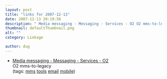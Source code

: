 ```yaml
---
layout: post
title: "links for 2007-12-13"
date: 2007-12-13 20:19:58
description: " Media messaging - Messaging - Services - O2 O2 mms-to-legacy (tags --  mms tools email mobile)&#8230;"
thumbnail: defaultThumbnail.png
alt: ""
category: Linkage

author: dug
---
```


<ul class="delicious">
	<li>
		<div class="delicious-link"><a href="http://mediamessaging.o2.co.uk/mms2legacy/dispatch.do?def=.login.page">Media messaging - Messaging - Services - O2</a></div>
		<div class="delicious-extended">O2 mms-to-legacy</div>
		<div class="delicious-tags">(tags: <a href="http://del.icio.us/dug/mms">mms</a> <a href="http://del.icio.us/dug/tools">tools</a> <a href="http://del.icio.us/dug/email">email</a> <a href="http://del.icio.us/dug/mobile">mobile</a>)</div>
	</li>
</ul>
